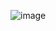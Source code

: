

![image](https://user-images.githubusercontent.com/73456040/208280606-955a9b39-dbf1-4f88-94a2-f4cf8b2f1c7e.png)




